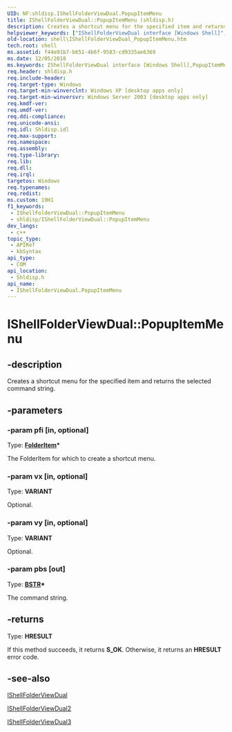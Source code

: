 ```yaml
---
UID: NF:shldisp.IShellFolderViewDual.PopupItemMenu
title: IShellFolderViewDual::PopupItemMenu (shldisp.h)
description: Creates a shortcut menu for the specified item and returns the selected command string.
helpviewer_keywords: ["IShellFolderViewDual interface [Windows Shell]","PopupItemMenu method","IShellFolderViewDual.PopupItemMenu","IShellFolderViewDual::PopupItemMenu","PopupItemMenu","PopupItemMenu method [Windows Shell]","PopupItemMenu method [Windows Shell]","IShellFolderViewDual interface","_shell_IShellFolderViewDual_PopupItemMenu","shell.IShellFolderViewDual_PopupItemMenu","shldisp/IShellFolderViewDual::PopupItemMenu"]
old-location: shell\IShellFolderViewDual_PopupItemMenu.htm
tech.root: shell
ms.assetid: f44e91b7-b651-4b6f-9583-cd9335ae6369
ms.date: 12/05/2018
ms.keywords: IShellFolderViewDual interface [Windows Shell],PopupItemMenu method, IShellFolderViewDual.PopupItemMenu, IShellFolderViewDual::PopupItemMenu, PopupItemMenu, PopupItemMenu method [Windows Shell], PopupItemMenu method [Windows Shell],IShellFolderViewDual interface, _shell_IShellFolderViewDual_PopupItemMenu, shell.IShellFolderViewDual_PopupItemMenu, shldisp/IShellFolderViewDual::PopupItemMenu
req.header: shldisp.h
req.include-header: 
req.target-type: Windows
req.target-min-winverclnt: Windows XP [desktop apps only]
req.target-min-winversvr: Windows Server 2003 [desktop apps only]
req.kmdf-ver: 
req.umdf-ver: 
req.ddi-compliance: 
req.unicode-ansi: 
req.idl: Shldisp.idl
req.max-support: 
req.namespace: 
req.assembly: 
req.type-library: 
req.lib: 
req.dll: 
req.irql: 
targetos: Windows
req.typenames: 
req.redist: 
ms.custom: 19H1
f1_keywords:
 - IShellFolderViewDual::PopupItemMenu
 - shldisp/IShellFolderViewDual::PopupItemMenu
dev_langs:
 - c++
topic_type:
 - APIRef
 - kbSyntax
api_type:
 - COM
api_location:
 - Shldisp.h
api_name:
 - IShellFolderViewDual.PopupItemMenu
---
```


# IShellFolderViewDual::PopupItemMenu


## -description

Creates a shortcut menu for the specified item and returns the selected command string.

## -parameters

### -param pfi [in, optional]

Type: <b><a href="/windows/desktop/api/shldisp/nn-shldisp-folderitem">FolderItem</a>*</b>

The FolderItem for which to create a shortcut menu.

### -param vx [in, optional]

Type: <b>VARIANT</b>

Optional.

### -param vy [in, optional]

Type: <b>VARIANT</b>

Optional.

### -param pbs [out]

Type: <b><a href="/previous-versions/windows/desktop/automat/bstr">BSTR</a>*</b>

The command string.

## -returns

Type: <b>HRESULT</b>

If this method succeeds, it returns <b>S_OK</b>. Otherwise, it returns an <b>HRESULT</b> error code.

## -see-also

<a href="/windows/desktop/api/shldisp/nn-shldisp-ishellfolderviewdual">IShellFolderViewDual</a>



<a href="/windows/desktop/api/shldisp/nn-shldisp-ishellfolderviewdual2">IShellFolderViewDual2</a>



<a href="/windows/desktop/api/shldisp/nn-shldisp-ishellfolderviewdual3">IShellFolderViewDual3</a>